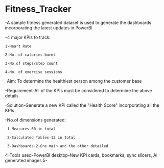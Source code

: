 # Fitness_Tracker
-A sample fitness generated dataset is used to generate the dashboards incorporating the latest updates in PowerBI

-4 major KPIs to track:

    1-Heart Rate
    
    2-No. of calories burnt
    
    3-No.of steps/step count
    
    4-No. of exercise sessions

-Aim: To determine the healthiest person among the customer base

-Requirement-All of the KPIs must be considered to determine the above details

-Solution-Generate a new KPI called the "Health Score" incorporating all the KPIs

-No.of dimensions generated:

     1-Measures-60 in total
   
     2-Calculated Tables-13 in total
   
     3-Dashboards-2-One main and the other detailed
   
   4-Tools used-PowerBI desktop-New KPI cards, bookmarks, sync slicers, AI generated images
   5-
    
    

